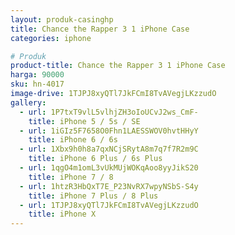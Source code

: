 ```yaml
---
layout: produk-casinghp
title: Chance the Rapper 3 1 iPhone Case
categories: iphone

# Produk
product-title: Chance the Rapper 3 1 iPhone Case
harga: 90000
sku: hn-4017
image-drive: 1TJPJ8xyQTl7JkFCmI8TvAVegjLKzzudO
gallery:
  - url: 1P7txT9vlL5vlhjZH3oIoUCvJ2ws_CmF-
    title: iPhone 5 / 5s / SE
  - url: 1iGIz5F7658O0Fhn1LAESSWOV0hvtHHyY
    title: iPhone 6 / 6s
  - url: 1Xbx9h0h8a7qxNCjSRytA8m7q7f7R2m9C
    title: iPhone 6 Plus / 6s Plus
  - url: 1qgO4m1omL3vUkMUjWOKqAoo8yyJikS20
    title: iPhone 7 / 8
  - url: 1htzR3HbQxT7E_P23NvRX7wpyNSbS-S4y
    title: iPhone 7 Plus / 8 Plus
  - url: 1TJPJ8xyQTl7JkFCmI8TvAVegjLKzzudO
    title: iPhone X
---
```

